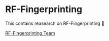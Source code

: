 # RF-Fingerprinting
This contains reasearch on RF-Fingerprinting 📶  
  
  
[RF-Fingerprinting Team](https://marshy-snowflake-a5c.notion.site/Plan-CTI-971f391f5da44ad6912701f22362e6c2)
